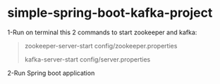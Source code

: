 # simple-spring-boot-kafka-project

1-Run on terminal this 2 commands to start zookeeper and kafka:

  >zookeeper-server-start config/zookeeper.properties
  >
  >kafka-server-start config/server.properties
  >

2-Run Spring boot application



